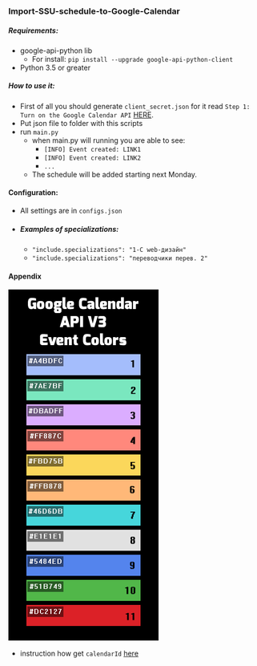 ### Import-SSU-schedule-to-Google-Calendar

##### Requirements:

* google-api-python lib
    * For install: `pip install --upgrade google-api-python-client`
* Python 3.5 or greater

##### How to use it:

* First of all you should generate `client_secret.json` for it read `Step 1: Turn on the Google Calendar API`  [HERE](https://developers.google.com/google-apps/calendar/quickstart/python). 
* Put json file to folder with this scripts
* run `main.py`
   * when main.py will running you are able to see: 
      * `[INFO] Event created: LINK1`
      * `[INFO] Event created: LINK2`
      * `...`
   * The schedule will be added starting next Monday.
   

#### Configuration:
* All settings are in `configs.json`
* ##### Examples of specializations:
    * `"include.specializations": "1-C web-дизайн"`
    * `"include.specializations": "переводчики перев. 2"`
   
#### Appendix
![google_colors_id](google_colors_id.png)

* instruction how get `calendarId` [here](https://docs.simplecalendar.io/find-google-calendar-id/)
